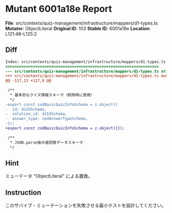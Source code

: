 # Mutant 6001a18e Report

**File**: src/contexts/quiz-management/infrastructure/mappers/d1-types.ts
**Mutator**: ObjectLiteral
**Original ID**: 103
**Stable ID**: 6001a18e
**Location**: L121:48–L125:2

## Diff

```diff
Index: src/contexts/quiz-management/infrastructure/mappers/d1-types.ts
===================================================================
--- src/contexts/quiz-management/infrastructure/mappers/d1-types.ts	original
+++ src/contexts/quiz-management/infrastructure/mappers/d1-types.ts	mutated #103
@@ -117,13 +117,9 @@
 
 /**
  * 基本的なクイズ情報スキーマ（削除時に使用）
  */
-export const zodBasicQuizInfoSchema = z.object({
-  id: d1IdSchema,
-  solution_id: d1IdSchema,
-  answer_type: zodAnswerTypeSchema,
-});
+export const zodBasicQuizInfoSchema = z.object({});
 
 /**
  * JSON.parse後の選択肢データスキーマ
  */
```

## Hint

ミューテータ "ObjectLiteral" による置換。

## Instruction

このサバイブ・ミューテーションを失敗させる最小テストを設計してください。